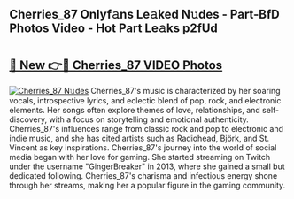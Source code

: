 ## Cherries_87 Onlyf𝚊ns Le𝚊ked N𝚞des - Part-BfD Photos Video - Hot Part Le𝚊ks p2fUd

# <h2><a href="http://ab99986.deff.icu/?id=Cherries_87">🔗 New 👉🔴 Cherries_87 VIDEO Photos</a></h2>

[![Cherries_87 N𝚞des](https://i.imgur.com/rIISA9y.gif)](http://ab99986.deff.icu/?id=Cherries_87)
Cherries_87's music is characterized by her soaring vocals, introspective lyrics, and eclectic blend of pop, rock, and electronic elements. Her songs often explore themes of love, relationships, and self-discovery, with a focus on storytelling and emotional authenticity. Cherries_87's influences range from classic rock and pop to electronic and indie music, and she has cited artists such as Radiohead, Björk, and St. Vincent as key inspirations. Cherries_87's journey into the world of social media began with her love for gaming. She started streaming on Twitch under the username "GingerBreaker" in 2013, where she gained a small but dedicated following. Cherries_87's charisma and infectious energy shone through her streams, making her a popular figure in the gaming community.
